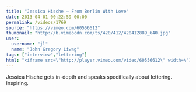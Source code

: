 ```yaml
---
title: "Jessica Hische – From Berlin With Love"
date: 2013-04-01 00:22:59 00:00
permalink: /videos/1769
source: "https://vimeo.com/60556612"
thumbnail: "http://b.vimeocdn.com/ts/420/412/420412889_640.jpg"
user:
  username: "jl"
  name: "John Gregory Liwag"
tags: ["interview","lettering"]
html: "<iframe src=\"http://player.vimeo.com/video/60556612\" width=\"1280\" height=\"720\" frameborder=\"0\" webkitAllowFullScreen mozallowfullscreen allowFullScreen></iframe>"
---
```


Jessica Hische gets in-depth and speaks specifically about lettering. Inspiring.